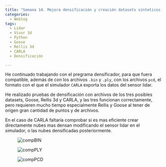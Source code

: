 ```yaml
---
title: "Semana 14. Mejora densificación y creación datasets sinteticos con CARLA"
categories:
  - Weblog
tags:
  - Lidar
  - Visor 3d
  - Python
  - Goose 
  - Rellis 3d
  - CARLA
  - Densificación

---
```


He continuado trabajando con el pregrama densificador, para que fuera compatible, además de con los archivos ```.bin``` y ```.ply```, con los archivos ```pcd```, el formato con el que el simulador ```CARLA``` exporta los datos del sensor lidar.

He realizado pruebas de densificación con archivos de los tres posibles datasets, Goose, Rellis 3d y CARLA, y las tres funcionan correctamente, pero requieren mucho tiempo especialmente Rellis y Goose al tener de origen gran cantidad de puntos y de archivos.

En el caso de CARLA faltaría comprobar si es mas eficiente crear directamente nubes mas densan modificando el sensor lidar en el simulador, o las nubes densificadas posteriormente.

<figure class="align-center" style="max-width: 100%">
  <img src="{{ site.url }}{{ site.baseurl }}/assets/images/gooseden.png" alt="compBIN">
</figure>


<figure class="align-center" style="max-width: 100%">
  <img src="{{ site.url }}{{ site.baseurl }}/assets/images/rellisden.png" alt="compPLY">
</figure>


<figure class="align-center" style="max-width: 100%">
  <img src="{{ site.url }}{{ site.baseurl }}/assets/images/carladen.png" alt="compPCD">
</figure>
